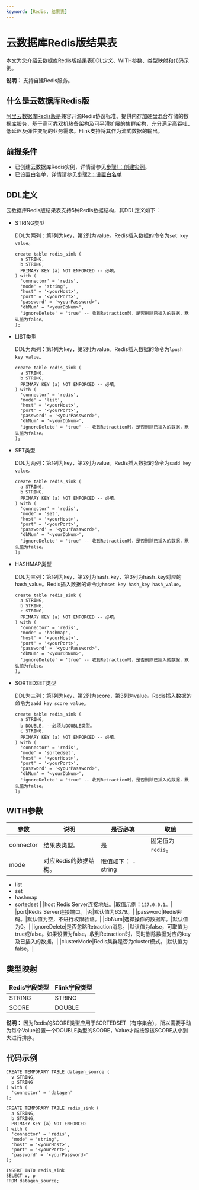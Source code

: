 ```yaml
---
keyword: [Redis, 结果表]
---
```


# 云数据库Redis版结果表

本文为您介绍云数据库Redis版结果表DDL定义、WITH参数、类型映射和代码示例。

**说明：** 支持自建Redis服务。

## 什么是云数据库Redis版

[阿里云数据库Redis版](/cn.zh-CN/产品简介/什么是云数据库Redis版.md)是兼容开源Redis协议标准、提供内存加硬盘混合存储的数据库服务，基于高可靠双机热备架构及可平滑扩展的集群架构，充分满足高吞吐、低延迟及弹性变配的业务需求。Flink支持将其作为流式数据的输出。

## 前提条件

-   已创建云数据库Redis实例，详情请参见[步骤1：创建实例](/cn.zh-CN/快速入门/步骤1：创建实例.md)。
-   已设置白名单，详情请参见[步骤2：设置白名单](/cn.zh-CN/快速入门/步骤2：设置白名单.md)

## DDL定义

云数据库Redis版结果表支持5种Redis数据结构，其DDL定义如下：

-   STRING类型

    DDL为两列：第1列为key，第2列为value。Redis插入数据的命令为`set key value`。

    ```
    create table redis_sink (
      a STRING,
      b STRING,
      PRIMARY KEY (a) NOT ENFORCED -- 必填。
    ) with (
      'connector' = 'redis',
      'mode' = 'string',
      'host' = '<yourHost>', 
      'port' = '<yourPort>', 
      'password' = '<yourPassword>',
      'dbNum' = '<yourDbNum>', 
      'ignoreDelete' = 'true' -- 收到Retraction时，是否删除已插入的数据，默认值为false。
    );
    ```

-   LIST类型

    DDL为两列：第1列为key，第2列为value。Redis插入数据的命令为`lpush key value`。

    ```
    create table redis_sink (
      a STRING,
      b STRING,
      PRIMARY KEY (a) NOT ENFORCED -- 必填。
    ) with (
      'connector' = 'redis',
      'mode' = 'list',
      'host' = '<yourHost>', 
      'port' = '<yourPort>', 
      'password' = '<yourPassword>',
      'dbNum' = '<yourDbNum>', 
      'ignoreDelete' = 'true' -- 收到Retraction时，是否删除已插入的数据，默认值为false。
    );
    ```

-   SET类型

    DDL为两列：第1列为key，第2列为value。Redis插入数据的命令为`sadd key value`。

    ```
    create table redis_sink (
      a STRING,
      b STRING,
      PRIMARY KEY (a) NOT ENFORCED -- 必填。
    ) with (
      'connector' = 'redis',
      'mode' = 'set',
      'host' = '<yourHost>', 
      'port' = '<yourPort>', 
      'password' = '<yourPassword>',
      'dbNum' = '<yourDbNum>', 
      'ignoreDelete' = 'true' -- 收到Retraction时，是否删除已插入的数据，默认值为false。
    );
    ```

-   HASHMAP类型

    DDL为三列：第1列为key，第2列为hash\_key，第3列为hash\_key对应的hash\_value。Redis插入数据的命令为`hmset key hash_key hash_value`。

    ```
    create table redis_sink (
      a STRING,
      b STRING,
      c STRING,
      PRIMARY KEY (a) NOT ENFORCED -- 必填。
    ) with (
      'connector' = 'redis',
      'mode' = 'hashmap',
      'host' = '<yourHost>',
      'port' = '<yourPort>', 
      'password' = '<yourPassword>',
      'dbNum' = '<yourDbNum>',
      'ignoreDelete' = 'true' -- 收到Retraction时，是否删除已插入的数据，默认值为false。
    );
    ```

-   SORTEDSET类型

    DDL为三列：第1列为key，第2列为score，第3列为value。Redis插入数据的命令为`zadd key score value`。

    ```
    create table redis_sink (
      a STRING,
      b DOUBLE, --必须为DOUBLE类型。
      c STRING,
      PRIMARY KEY (a) NOT ENFORCED -- 必填。
    ) with (
      'connector' = 'redis',
      'mode' = 'sortedset',
      'host' = '<yourHost>', 
      'port' = '<yourPort>', 
      'password' = '<yourPassword>',
      'dbNum' = '<yourDbNum>', 
      'ignoreDelete' = 'true' -- 收到Retraction时，是否删除已插入的数据，默认值为false。
    );
    ```


## WITH参数

|参数|说明|是否必填|取值|
|--|--|----|--|
|connector|结果表类型。|是|固定值为`redis`。|
|mode|对应Redis的数据结构。|取值如下： -   string
-   list
-   set
-   hashmap
-   sortedset |
|host|Redis Server连接地址。|取值示例：`127.0.0.1`。|
|port|Redis Server连接端口。|否|默认值为6379。|
|password|Redis密码。|默认值为空，不进行权限验证。|
|dbNum|选择操作的数据库。|默认值为0。|
|ignoreDelete|是否忽略Retraction消息。|默认值为false，可取值为true或false。如果设置为false，收到Retraction时，同时删除数据对应的key及已插入的数据。|
|clusterMode|Redis集群是否为cluster模式。|默认值为false。|

## 类型映射

|Redis字段类型|Flink字段类型|
|---------|---------|
|STRING|STRING|
|SCORE|DOUBLE|

**说明：** 因为Redis的SCORE类型应用于SORTEDSET（有序集合），所以需要手动为每个Value设置一个DOUBLE类型的SCORE，Value才能按照该SCORE从小到大进行排序。

## 代码示例

```
CREATE TEMPORARY TABLE datagen_source (
  v STRING, 
  p STRING
) with (
  'connector' = 'datagen'
);

CREATE TEMPORARY TABLE redis_sink (
  a STRING,
  b STRING,
  PRIMARY KEY (a) NOT ENFORCED
) with (
  'connector' = 'redis',
  'mode' = 'string',
  'host' = '<yourHost>', 
  'port' = '<yourPort>', 
  'password' = '<yourPassword>'
);

INSERT INTO redis_sink 
SELECT v, p
FROM datagen_source;
```

